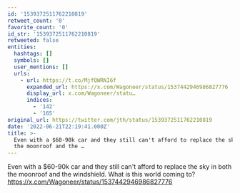 ```yaml
---
id: '1539372511762210819'
retweet_count: '0'
favorite_count: '0'
id_str: '1539372511762210819'
retweeted: false
entities:
  hashtags: []
  symbols: []
  user_mentions: []
  urls:
    - url: https://t.co/MjfQWRNI6f
      expanded_url: https://x.com/Wagoneer/status/1537442946986827776
      display_url: x.com/Wagoneer/statu…
      indices:
        - '142'
        - '165'
original_url: https://twitter.com/jth/status/1539372511762210819
date: '2022-06-21T22:19:41.000Z'
title: >-
  Even with a $60-90k car and they still can't afford to replace the sky in both
  the moonroof and the …
---
```


Even with a $60-90k car and they still can't afford to replace the sky in both the moonroof and the windshield. What is this world coming to? https://x.com/Wagoneer/status/1537442946986827776